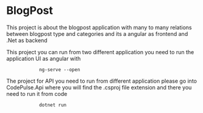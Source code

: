 # BlogPost

This project is about the blogpost application with many to many relations between blogpost type and categories and its a angular as frontend and .Net as backend

This project you can run from two different application you need to run the application UI as angular with 

				ng-serve --open

The project for API you need to run from different application please go into CodePulse.Api where you will find the .csproj file extension and there you need to run it from code

				dotnet run



